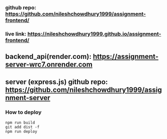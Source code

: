 ### github repo: https://github.com/nileshchowdhury1999/assignment-frontend/
### live link: https://nileshchowdhury1999.github.io/assignment-frontend/

## backend_api(render.com): https://assignment-server-wrc7.onrender.com
## server (express.js) github repo: https://github.com/nileshchowdhury1999/assignment-server


### How to deploy
```
npm run build
git add dist -f
npm run deploy

```